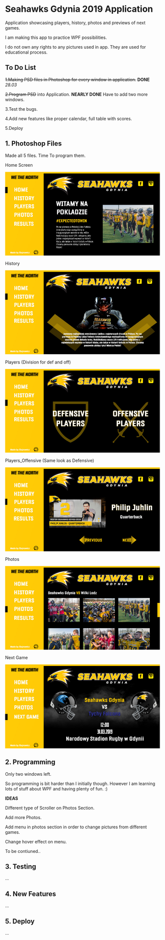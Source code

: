 # Seahawks Gdynia 2019 Application

Application showcasing players, history, photos and previews of next games. 

I am making this app to practice WPF possibilities. 

I do not own any rights to any pictures used in app. They are used for educational process. 

## To Do List

~~1.Making PSD files in Photoshop for every window in application.~~  **DONE** *28.03*

~~2.Program PSD~~ into Application. **NEARLY DONE** Have to add two more windows.

3.Test the bugs.

4.Add new features like proper calendar, full table with scores.

5.Deploy

## 1. Photoshop Files

Made all 5 files. Time To program them.


Home Screen

![Home Screen](https://github.com/Dajnowicz/Seahawks_Application2019/blob/master/Files/psd/SEAHWKS%20HOME.jpg)

History

![Home Screen](https://github.com/Dajnowicz/Seahawks_Application2019/blob/master/Files/psd/SEAHWKS%20History.jpg)

Players (Division for def and off)

![Home Screen](https://github.com/Dajnowicz/Seahawks_Application2019/blob/master/Files/psd/SEAHWKS%20PLAYERS.jpg)

Players_Offensive (Same look as Defensive)

![Home Screen](https://github.com/Dajnowicz/Seahawks_Application2019/blob/master/Files/psd/SEAHWKS%20PLAYERS_OFFENSIVE.jpg)

Photos

![Home Screen](https://github.com/Dajnowicz/Seahawks_Application2019/blob/master/Files/psd/SEAHWKS%20PHOTOS.jpg)

Next Game

![Home Screen](https://github.com/Dajnowicz/Seahawks_Application2019/blob/master/Files/psd/SEAHWKS%20NEXT_GAME.jpg)


## 2. Programming 

Only two windows left.

So programming is bit harder than I initially though. However I am learning lots of stuff about WPF and having plenty of fun. :)

**IDEAS**

Different type of Scroller on Photos Section.

Add more Photos. 

Add menu in photos section in order to change pictures from different games.

Change hover effect on menu. 

To be contiuned..
## 3. Testing 
...
## 4. New Features
...
## 5. Deploy
...


